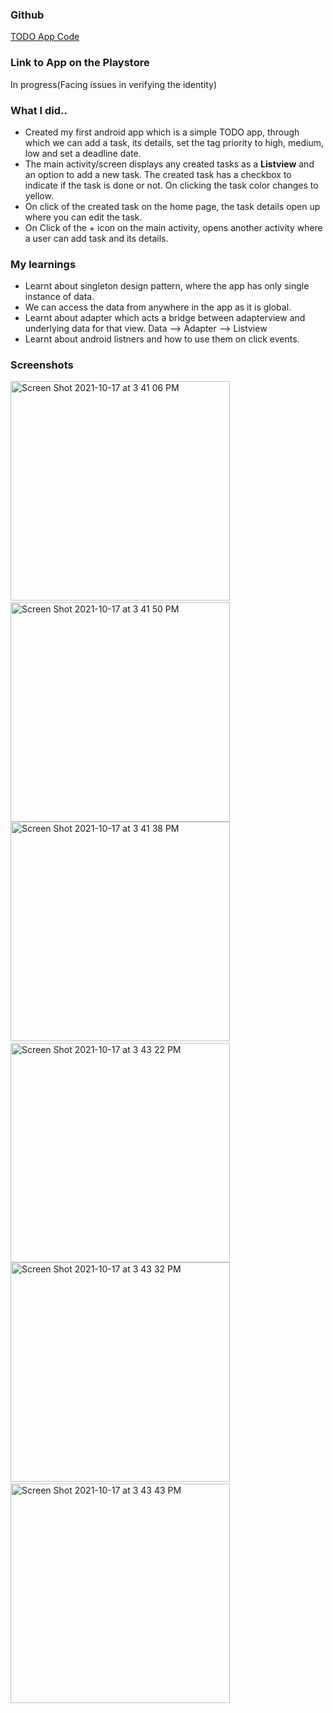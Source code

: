 

### Github
[TODO App Code](https://github.com/apeksha20/CS5520MobileApplicationDevelopment/tree/main/Assignment3/TodoApp)

### Link to App on the Playstore
In progress(Facing issues in verifying the identity)

### What I did..
* Created my first android app which is a simple TODO app, through which we can add a task, its details, set the tag priority to high, medium, low and set a deadline date.  
* The main activity/screen displays any created tasks as a **Listview** and an option to add a new task. The created task has a checkbox to indicate if the task is done or not. On clicking the task color changes to yellow.  
* On click of the created task on the home page, the task details open up where you can edit the task.
* On Click of the + icon on the main activity, opens another activity where a user can add task and its details.

### My learnings
* Learnt about singleton design pattern, where the app has only single instance of data.
* We can access the data from anywhere in the app as it is global. 
* Learnt about adapter which acts a bridge between adapterview and underlying data for that view. Data --> Adapter --> Listview
* Learnt about android listners and how to use them on click events.

### Screenshots 
<img width="351" alt="Screen Shot 2021-10-17 at 3 41 06 PM" src="https://user-images.githubusercontent.com/17286896/137648550-c76a47a7-82a1-4307-821a-ec1a5623a964.png">&nbsp;&nbsp;<img width="351" alt="Screen Shot 2021-10-17 at 3 41 50 PM" src="https://user-images.githubusercontent.com/17286896/137648565-5dae1df9-4c59-41bc-9152-708f47e8f9d8.png">
<img width="351" alt="Screen Shot 2021-10-17 at 3 41 38 PM" src="https://user-images.githubusercontent.com/17286896/137648579-e5944084-5dd8-47b4-b512-974e666c20ce.png">&nbsp;&nbsp;<img width="351" alt="Screen Shot 2021-10-17 at 3 43 22 PM" src="https://user-images.githubusercontent.com/17286896/137648606-e0482186-663b-4ee6-a18d-dfd2e9fed193.png">
<img width="351" alt="Screen Shot 2021-10-17 at 3 43 32 PM" src="https://user-images.githubusercontent.com/17286896/137648631-b02ce7fa-7f5c-40b8-bb82-bee9f4009727.png">&nbsp;&nbsp;<img width="351" alt="Screen Shot 2021-10-17 at 3 43 43 PM" src="https://user-images.githubusercontent.com/17286896/137648636-1859d0af-6d73-4240-9950-160189d4c992.png">
